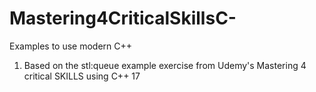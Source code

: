 # Mastering4CriticalSkillsC-
Examples to use modern C++ 

1. Based on the stl:queue example exercise from Udemy's Mastering 4 critical SKILLS using C++ 17

